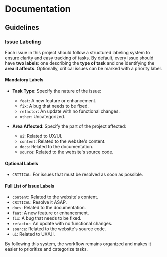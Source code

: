 # Documentation

## Guidelines

### **Issue Labeling**

Each issue in this project should follow a structured labeling system to ensure
clarity and easy tracking of tasks. By default, every issue
should have **two labels**: one describing the **type of task**
and one identifying the **area it affects**.
Optionally, critical issues can be marked with a priority label.

#### **Mandatory Labels**

- **Task Type**: Specify the nature of the issue:
  - `feat`: A new feature or enhancement.
  - `fix`: A bug that needs to be fixed.
  - `refactor`: An update with no functional changes.
  - `other`: Uncategorized.

- **Area Affected**: Specify the part of the project affected:
  - `ui`: Related to UX/UI.
  - `content`: Related to the website's content.
  - `docs`: Related to the documentation.
  - `source`: Related to the website's source code.

#### **Optional Labels**

- `CRITICAL`: For issues that must be resolved as soon as possible.

#### **Full List of Issue Labels**

- `content`: Related to the website's content.
- `CRITICAL`: Resolve it ASAP.
- `docs`: Related to the documentation.
- `feat`: A new feature or enhancement.
- `fix`: A bug that needs to be fixed.
- `refactor`: An update with no functional changes.
- `source`: Related to the website's source code.
- `ui`: Related to UX/UI.

By following this system, the workflow remains organized
and makes it easier to prioritize and categorize tasks.
